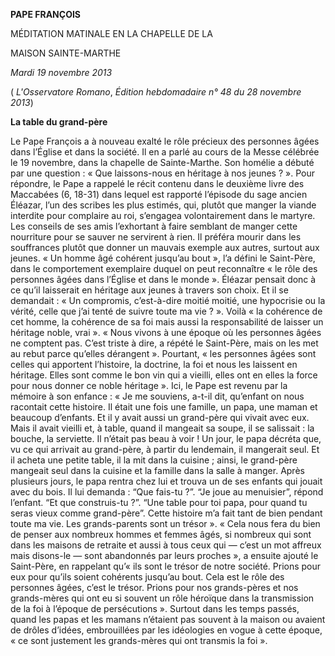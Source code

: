 **PAPE FRANÇOIS**

MÉDITATION MATINALE EN LA CHAPELLE DE LA

MAISON SAINTE-MARTHE

*Mardi 19 novembre 2013*

( *L'Osservatore Romano*, *Édition hebdomadaire n° 48 du 28 novembre 2013*)

**La table du grand-père**

Le Pape François a à nouveau exalté le rôle précieux des personnes âgées dans l’Église et dans la société. Il en a parlé au cours de la Messe célébrée le 19 novembre, dans la chapelle de Sainte-Marthe. Son homélie a débuté par une question : « Que laissons-nous en héritage à nos jeunes ? ». Pour répondre, le Pape a rappelé le récit contenu dans le deuxième livre des Maccabées (6, 18-31) dans lequel est rapporté l’épisode du sage ancien Éléazar, l’un des scribes les plus estimés, qui, plutôt que manger la viande interdite pour complaire au roi, s’engagea volontairement dans le martyre. Les conseils de ses amis l’exhortant à faire semblant de manger cette nourriture pour se sauver ne servirent à rien. Il préféra mourir dans les souffrances plutôt que donner un mauvais exemple aux autres, surtout aux jeunes. « Un homme âgé cohérent jusqu’au bout », l’a défini le Saint-Père, dans le comportement exemplaire duquel on peut reconnaître « le rôle des personnes âgées dans l’Église et dans le monde ». Éléazar pensait donc à ce qu’il laisserait en héritage aux jeunes à travers son choix. Et il se demandait : « Un compromis, c’est-à-dire moitié moitié, une hypocrisie ou la vérité, celle que j’ai tenté de suivre toute ma vie ? ». Voilà « la cohérence de cet homme, la cohérence de sa foi mais aussi la responsabilité de laisser un héritage noble, vrai ». « Nous vivons à une époque où les personnes âgées ne comptent pas. C’est triste à dire, a répété le Saint-Père, mais on les met au rebut parce qu’elles dérangent ». Pourtant, « les personnes âgées sont celles qui apportent l’histoire, la doctrine, la foi et nous les laissent en héritage. Elles sont comme le bon vin qui a vieilli, elles ont en elles la force pour nous donner ce noble héritage ». Ici, le Pape est revenu par la mémoire à son enfance : « Je me souviens, a-t-il dit, qu’enfant on nous racontait cette histoire. Il était une fois une famille, un papa, une maman et beaucoup d’enfants. Et il y avait aussi un grand-père qui vivait avec eux. Mais il avait vieilli et, à table, quand il mangeait sa soupe, il se salissait : la bouche, la serviette. Il n’était pas beau à voir ! Un jour, le papa décréta que, vu ce qui arrivait au grand-père, à partir du lendemain, il mangerait seul. Et il acheta une petite table, il la mit dans la cuisine ; ainsi, le grand-père mangeait seul dans la cuisine et la famille dans la salle à manger. Après plusieurs jours, le papa rentra chez lui et trouva un de ses enfants qui jouait avec du bois. Il lui demanda : “Que fais-tu ?”. “Je joue au menuisier”, répond l’enfant. “Et que construis-tu ?”. “Une table pour toi papa, pour quand tu seras vieux comme grand-père”. Cette histoire m’a fait tant de bien pendant toute ma vie. Les grands-parents sont un trésor ». « Cela nous fera du bien de penser aux nombreux hommes et femmes âgés, si nombreux qui sont dans les maisons de retraite et aussi à tous ceux qui — c’est un mot affreux mais disons-le — sont abandonnés par leurs proches », a ensuite ajouté le Saint-Père, en rappelant qu’« ils sont le trésor de notre société. Prions pour eux pour qu’ils soient cohérents jusqu’au bout. Cela est le rôle des personnes âgées, c’est le trésor. Prions pour nos grands-pères et nos grands-mères qui ont eu si souvent un rôle héroïque dans la transmission de la foi à l’époque de persécutions ». Surtout dans les temps passés, quand les papas et les mamans n’étaient pas souvent à la maison ou avaient de drôles d’idées, embrouillées par les idéologies en vogue à cette époque, « ce sont justement les grands-mères qui ont transmis la foi ».